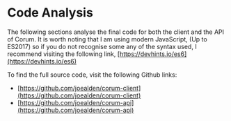 # Code Analysis

The following sections analyse the final code for both the client and the API of
Corum. It is worth noting that I am using modern JavaScript, (Up to ES2017) so
if you do not recognise some any of the syntax used, I recommend visiting the
following link, [https://devhints.io/es6](https://devhints.io/es6)

To find the full source code, visit the following Github links:

* [https://github.com/joealden/corum-client](https://github.com/joealden/corum-client)
* [https://github.com/joealden/corum-api](https://github.com/joealden/corum-api)
